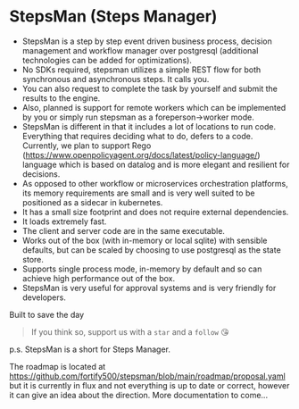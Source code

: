 # StepsMan (Steps Manager)
* StepsMan is a step by step event driven business process, decision management and workflow manager over postgresql (additional technologies can be added for optimizations).
* No SDKs required, stepsman utilizes a simple REST flow for both synchronous and asynchronous steps. It calls you.
* You can also request to complete the task by yourself and submit the results to the engine.
* Also, planned is support for remote workers which can be implemented by you or simply run stepsman as a foreperson->worker mode.
* StepsMan is different in that it includes a lot of locations to run code. Everything that requires deciding what to do, defers to a code. Currently, we plan to support Rego (https://www.openpolicyagent.org/docs/latest/policy-language/) language which is based on datalog and is more elegant and resilient for decisions.
* As opposed to other workflow or microservices orchestration platforms, its memory requirements are small and is very well suited to be positioned as a sidecar in kubernetes.
* It has a small size footprint and does not require external dependencies.
* It loads extremely fast.
* The client and server code are in the same executable.
* Works out of the box (with in-memory or local sqlite) with sensible defaults, but can be scaled by choosing to use postgresql as the state store.
* Supports single process mode, in-memory by default and so can achieve high performance out of the box. 
* StepsMan is very useful for approval systems and is very friendly for developers.

Built to save the day
> If you think so, support us with a `star` and a `follow` 😘 

p.s. StepsMan is a short for Steps Manager.

The roadmap is located at https://github.com/fortify500/stepsman/blob/main/roadmap/proposal.yaml but it is currently in flux and not everything is up to date or correct, however it can give an idea about the direction.
More documentation to come...